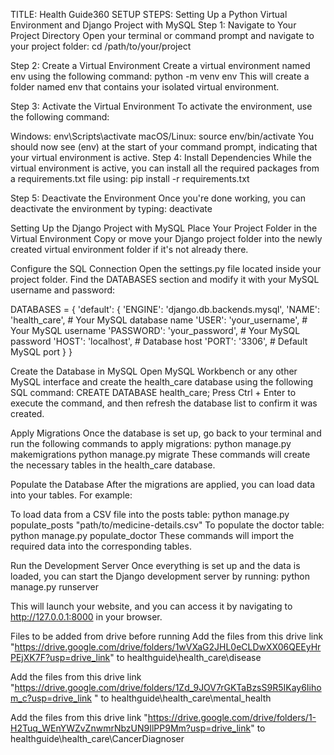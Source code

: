 TITLE: Health Guide360
SETUP STEPS:
Setting Up a Python Virtual Environment and Django Project with MySQL
Step 1: Navigate to Your Project Directory Open your terminal or command prompt and navigate to your project folder: cd /path/to/your/project

Step 2: Create a Virtual Environment Create a virtual environment named env using the following command: python -m venv env This will create a folder named env that contains your isolated virtual environment.

Step 3: Activate the Virtual Environment To activate the environment, use the following command:

Windows: env\Scripts\activate
macOS/Linux: source env/bin/activate You should now see (env) at the start of your command prompt, indicating that your virtual environment is active.
Step 4: Install Dependencies While the virtual environment is active, you can install all the required packages from a requirements.txt file using: pip install -r requirements.txt

Step 5: Deactivate the Environment Once you're done working, you can deactivate the environment by typing: deactivate

Setting Up the Django Project with MySQL
Place Your Project Folder in the Virtual Environment Copy or move your Django project folder into the newly created virtual environment folder if it's not already there.

Configure the SQL Connection Open the settings.py file located inside your project folder. Find the DATABASES section and modify it with your MySQL username and password:

DATABASES = { 'default': { 'ENGINE': 'django.db.backends.mysql', 'NAME': 'health_care', # Your MySQL database name 'USER': 'your_username', # Your MySQL username 'PASSWORD': 'your_password', # Your MySQL password 'HOST': 'localhost', # Database host 'PORT': '3306', # Default MySQL port } }

Create the Database in MySQL Open MySQL Workbench or any other MySQL interface and create the health_care database using the following SQL command: CREATE DATABASE health_care; Press Ctrl + Enter to execute the command, and then refresh the database list to confirm it was created.

Apply Migrations Once the database is set up, go back to your terminal and run the following commands to apply migrations: python manage.py makemigrations python manage.py migrate These commands will create the necessary tables in the health_care database.

Populate the Database After the migrations are applied, you can load data into your tables. For example:

To load data from a CSV file into the posts table: python manage.py populate_posts "path/to/medicine-details.csv"
To populate the doctor table: python manage.py populate_doctor
These commands will import the required data into the corresponding tables.

Run the Development Server Once everything is set up and the data is loaded, you can start the Django development server by running: python manage.py runserver

This will launch your website, and you can access it by navigating to http://127.0.0.1:8000 in your browser.

Files to be added from drive before running
Add the files from this drive link "https://drive.google.com/drive/folders/1wVXaG2JHL0eCLDwXX06QEEyHrPEjXK7F?usp=drive_link" to healthguide\health_care\disease

Add the files from this drive link "https://drive.google.com/drive/folders/1Zd_9JOV7rGKTaBzsS9R5IKay6Iihom_c?usp=drive_link " to healthguide\health_care\mental_health

Add the files from this drive link "https://drive.google.com/drive/folders/1-H2Tuq_WEnYWZvZnwmrNbzUN9IlPP9Mm?usp=drive_link" to healthguide\health_care\CancerDiagnoser
